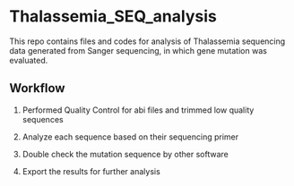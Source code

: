 # Thalassemia_SEQ_analysis

This repo contains files and codes for analysis of Thalassemia sequencing data generated from Sanger sequencing, in which gene mutation was evaluated. 

## Workflow

1. Performed Quality Control for abi files and trimmed low quality sequences

2. Analyze each sequence based on their sequencing primer

3. Double check the mutation sequence by other software

4. Export the results for further analysis
